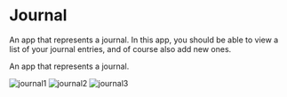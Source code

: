 # Journal

An app that represents a journal. 
In this app, you should be able to view a list of your journal entries, and of course also add new ones. 


An app that represents a journal. 


![journal1](https://user-images.githubusercontent.com/43133057/49141178-506d0a00-f2f6-11e8-9d6b-9d3c15ef50c6.png)
![journal2](https://user-images.githubusercontent.com/43133057/49141179-506d0a00-f2f6-11e8-9916-b707ccff23ac.png)
![journal3](https://user-images.githubusercontent.com/43133057/49141180-506d0a00-f2f6-11e8-9d60-8425400bff14.png)
